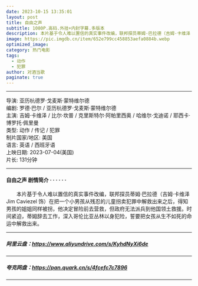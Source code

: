 ```yaml
---
date: 2023-10-15 13:35:01
layout: post
title: 自由之声
subtitle: 1080P.高码.外挂+内封字幕.多版本
description: 本片基于令人难以置信的真实事件改编，联邦探员蒂姆·巴拉德（吉姆·卡维泽 Jim Caviezel 饰）在把一个小男孩从残忍的儿童拐卖犯罪中解救出来之后，得知男孩的姐姐同样被拐...
image: https://pic.imgdb.cn/item/652e799cc458853aefa0884b.webp 
optimized_image: 
category: 热门电影
tags:
  - 动作
  - 犯罪
author: 对酒当歌
paginate: true
---
```


---

导演: 亚历杭德罗·戈麦斯·蒙特维尔德  
编剧: 罗德·巴尔 / 亚历杭德罗·戈麦斯·蒙特维尔德  
主演: 吉姆·卡维泽 / 比尔·坎普 / 克里斯特尔·阿帕里西奥 / 哈维尔·戈迪诺 / 耶西卡·博罗托·佩里曼  
类型: 动作 / 传记 / 犯罪  
制片国家/地区: 美国  
语言: 英语 / 西班牙语  
上映日期: 2023-07-04(美国)  
片长: 131分钟  

---

#### 自由之声 剧情简介 · · · · · ·

　　本片基于令人难以置信的真实事件改编，联邦探员蒂姆·巴拉德（吉姆·卡维泽 Jim Caviezel 饰）在把一个小男孩从残忍的儿童拐卖犯罪中解救出来之后，得知男孩的姐姐同样被拐，他决定冒险前去营救，但政府无法派兵到他国领土救援。时间紧迫，蒂姆辞去工作，深入哥伦比亚丛林以身犯险，誓要把女孩从生不如死的命运中解救出来。

---

##### 阿里云盘：<https://www.aliyundrive.com/s/KyhdNyXi6de>

---

##### 夸克网盘：<https://pan.quark.cn/s/4fcefc7c7896>

---

